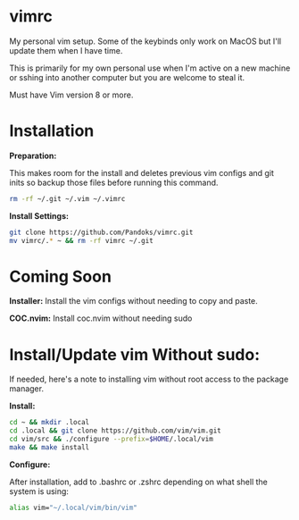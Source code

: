 # vimrc

My personal vim setup.
Some of the keybinds only work on MacOS but I'll update them when I have time.

This is primarily for my own personal use when I'm active on a new machine or sshing into another computer but you are welcome to steal it.

Must have Vim version 8 or more.

# Installation
**Preparation:**

This makes room for the install and deletes previous vim configs and git inits so backup those files before running this command.
```sh
rm -rf ~/.git ~/.vim ~/.vimrc
```

**Install Settings:**
```sh
git clone https://github.com/Pandoks/vimrc.git
mv vimrc/.* ~ && rm -rf vimrc ~/.git
```

# Coming Soon
**Installer:**
Install the vim configs without needing to copy and paste.

**COC.nvim:**
Install coc.nvim without needing sudo

# Install/Update vim Without sudo:
If needed, here's a note to installing vim without root access to the package manager.

**Install:**
```sh
cd ~ && mkdir .local
cd .local && git clone https://github.com/vim/vim.git
cd vim/src && ./configure --prefix=$HOME/.local/vim
make && make install
```
**Configure:**

After installation, add to .bashrc or .zshrc depending on what shell the system is using:
```sh
alias vim="~/.local/vim/bin/vim"
```
